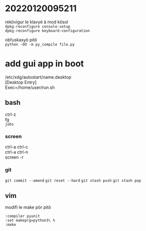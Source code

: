 # 20220120095211

rekõvigur le klavyé ã mod kõsol  
`dpkg-reconfigure console-setup`  
`dpkg-reconfigure keyboard-configuration`

obfuskasyõ pitõ  
`python -OO -m py_compile file.py`

# add gui app in boot
/etc/xdg/autostart/name.desktop  
[Desktop Entry]  
Exec=/home/user/run.sh  

## bash  
ctrl-z  
fg  
`jobs`

### screen  
ctrl-a ctrl-c  
ctrl-a ctrl-n  
screen -r 

### git
`git commit --amend` 
`git reset --hard`
`git stash push`
`git stash pop`

## vim
modifi le make pör pitõ
``` vim
:compiler pyunit
:set makeprg=python3\ %
:make
```
